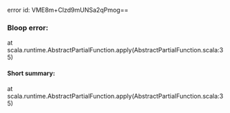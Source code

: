 error id: VME8m+Clzd9mUNSa2qPmog==
### Bloop error:

at scala.runtime.AbstractPartialFunction.apply(AbstractPartialFunction.scala:35)
#### Short summary: 

at scala.runtime.AbstractPartialFunction.apply(AbstractPartialFunction.scala:35)